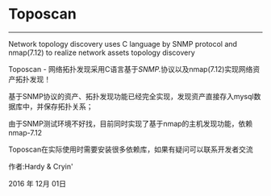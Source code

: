 # Toposcan

------

Network topology discovery uses C language by SNMP protocol and nmap(7.12) to realize network assets topology discovery

Toposcan - 网络拓扑发现采用C语言基于<em>SNMP.</em>协议以及nmap(7.12)实现网络资产拓扑发现！

基于SNMP协议的资产、拓扑发现功能已经完全实现，发现资产直接存入mysql数据库中，并保存拓扑关系；

由于SNMP测试环境不好找，目前同时实现了基于nmap的主机发现功能，依赖nmap-7.12

Toposcan在实际使用时需要安装很多依赖库，如果有疑问可以联系开发者交流


作者:Hardy & Cryin'

2016 年 12月 01日    


